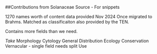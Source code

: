 ##Contributions from Solanaceae Source - For snippets

1270 names worth of content data provided Nov 2024 Once migrated to Brahms.
Matched as classificaiton also provided by the TEN.

Contains more fields than we need.

*Take*
Morphology
Cytology
General
Distribution
Ecology
Conservation
Vernacular - single field needs split
Use